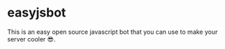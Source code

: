 # easyjsbot
This is an easy open source javascript bot that you can use to make your server cooler 😎.
